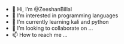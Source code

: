 - 👋 Hi, I’m @ZeeshanBillal
- 👀 I’m interested in programming languages
- 🌱 I’m currently learning kali and python
- 💞️ I’m looking to collaborate on ...
- 📫 How to reach me ...

<!---
ZeeshanBillal/ZeeshanBillal is a ✨ special ✨ repository because its `README.md` (this file) appears on your GitHub profile.
You can click the Preview link to take a look at your changes.
--->

